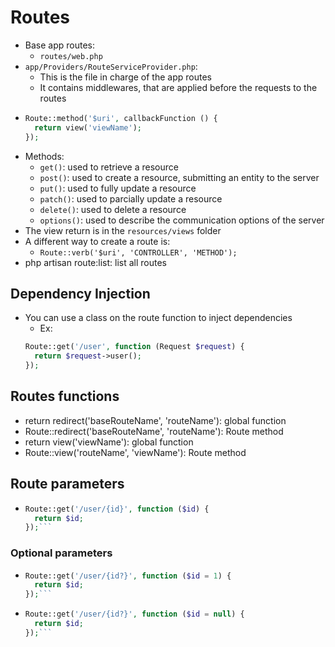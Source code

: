 # Routes
- Base app routes:
  - `routes/web.php`
- `app/Providers/RouteServiceProvider.php`: 
  - This is the file in charge of the app routes
  - It contains middlewares, that are applied before the requests to the routes
- ```php
  Route::method('$uri', callbackFunction () {
    return view('viewName');
  });
  ```
- Methods:
  - `get()`: used to retrieve a resource
  - `post()`: used to create a resource, submitting an entity to the server
  - `put()`: used to fully update a resource
  - `patch()`: used to parcially update a resource
  - `delete()`: used to delete a resource
  - `options()`: used to describe the communication options of the server
- The view return is in the `resources/views` folder
- A different way to create a route is:
  - ```Route::verb('$uri', 'CONTROLLER', 'METHOD');```
- php artisan route:list: list all routes

## Dependency Injection
- You can use a class on the route function to inject dependencies
  - Ex:
  ```php
  Route::get('/user', function (Request $request) {
    return $request->user();
  });
  ```

## Routes functions
- return redirect('baseRouteName', 'routeName'): global function
- Route::redirect('baseRouteName', 'routeName'): Route method
- return view('viewName'): global function
- Route::view('routeName', 'viewName'): Route method

## Route parameters
- ```php
  Route::get('/user/{id}', function ($id) {
    return $id;
  });```

### Optional parameters
- ```php
  Route::get('/user/{id?}', function ($id = 1) {
    return $id;
  });```
- ```php
  Route::get('/user/{id?}', function ($id = null) {
    return $id;
  });```